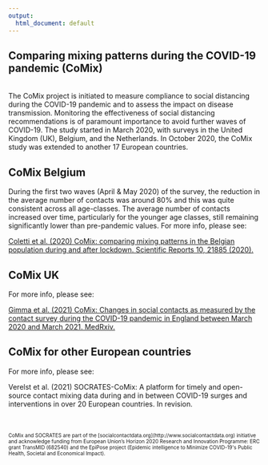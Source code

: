 ```yaml
---
output:
  html_document: default
---
```

## Comparing mixing patterns during the COVID-19 pandemic (CoMix)

<br> 
The CoMix project is initiated to measure compliance to social distancing during the COVID-19 pandemic and to assess the impact on disease transmission. Monitoring the effectiveness of social distancing recommendations is of paramount importance to avoid further waves of COVID-19. The study started in March 2020, with surveys in the United Kingdom (UK), Belgium, and the Netherlands. In October 2020, the CoMix study was extended to another 17 European countries.


## CoMix Belgium
During the first two waves (April & May 2020) of the survey, the reduction in the average number of contacts was around 80% and this was quite consistent across all age-classes. The average number of contacts increased over time, particularly for the younger age classes, still remaining significantly lower than pre-pandemic values. For more info, please see:

[Coletti  et al. (2020) CoMix: comparing mixing patterns in the Belgian population during and after lockdown. Scientific Reports 10, 21885 (2020).](https://doi.org/10.1038/s41598-020-78540-7)

## CoMix UK
For more info, please see:

[Gimma et al. (2021) CoMix: Changes in social contacts as measured by the contact survey during the COVID-19 pandemic in England between March 2020 and March 2021. MedRxiv.](https://doi.org/10.1101/2021.05.28.21257973)

## CoMix for other European countries
For more info, please see:

Verelst et al. (2021) SOCRATES-CoMix: A platform for timely and open-source contact mixing data during and in between COVID-19 surges and interventions in over 20 European countries. In revision.


<br> 
<br> 
<font size="1"> 
CoMix and SOCRATES are part of the [socialcontactdata.org](http://www.socialcontactdata.org) initiative and acknowledge funding from European Union’s Horizon 2020 Research and Innovation Programme: ERC grant TransMID (682540) and the EpiPose project (Epidemic intelligence to Minimize COVID-19's Public Health, Societal and Economical Impact).
</font> 
